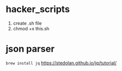 # hacker_scripts
1. create .sh file
2. chmod +x this.sh


# json parser 
`brew install jq`
https://stedolan.github.io/jq/tutorial/